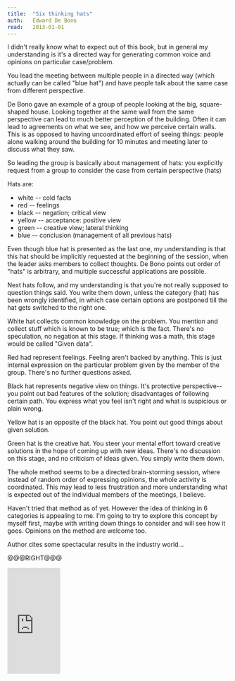 ```yaml
---
title:	"Six thinking hats"
auth:	Edward De Bono
read:	2013-01-01
---
```





I didn't really know what to expect out of this book, but in general my
understanding is it's a directed way for generating common voice and
opinions on particular case/problem.

You lead the meeting between multiple people in a directed way (which
actually can be called "blue hat") and have people talk about the same case
from different perspective.

De Bono gave an example of a group of people looking at the big,
square-shaped house. Looking together at the same wall from the same
perspective can lead to much better perception of the building. Often it can
lead to agreements on what we see, and how we perceive certain walls. This
is as opposed to having uncoordinated effort of seeing things: people alone
walking around the building for 10 minutes and meeting later to discuss what
they saw.

So leading the group is basically about management of hats: you explicitly
request from a group to consider the case from certain perspective (hats)

Hats are:

+ white -- cold facts
+ red -- feelings
+ black -- negation; critical view
+ yellow -- acceptance: positive view
+ green -- creative view; lateral thinking
+ blue -- conclusion (management of all previous hats)

Even though blue hat is presented as the last one, my understanding is that
this hat should be implicitly requested at the beginning of the session,
when the leader asks members to collect thoughts. De Bono points out order
of "hats" is arbitrary, and multiple successful applications are possible.

Next hats follow, and my understanding is that you're not really supposed to
question things said. You write them down, unless the category (hat) has
been wrongly identified, in which case certain options are postponed till
the hat gets switched to the right one.

White hat collects common knowledge on the problem. You mention and collect
stuff which is known to be true; which is the fact. There's no speculation,
no negation at this stage. If thinking was a math, this stage would be
called "Given data".

Red had represent feelings. Feeling aren't backed by anything. This is just
internal expression on the particular problem given by the member of the
group. There's no further questions asked.

Black hat represents negative view on things. It's protective
perspective--you point out bad features of the solution; disadvantages of
following certain path. You express what you feel isn't right and what is
suspicious or plain wrong.

Yellow hat is an opposite of the black hat. You point out good things about
given solution.

Green hat is the creative hat. You steer your mental effort toward creative
solutions in the hope of coming up with new ideas. There's no discussion on
this stage, and no criticism of ideas given. You simply write them down.


The whole method seems to be a directed brain-storming session, where
instead of random order of expressing opinions, the whole activity is
coordinated. This may lead to less frustration and more understanding what
is expected out of the individual members of the meetings, I believe.

Haven't tried that method as of yet. However the idea of thinking in 6
categories is appealing to me. I'm going to try to explore this concept by
myself first, maybe with writing down things to consider and will see how it
goes. Opinions on the method are welcome too.

Author cites some spectacular results in the industry world...

@@@RIGHT@@@

<iframe src="http://rcm.amazon.com/e/cm?lt1=_blank&bc1=FFFFFF&IS2=1&bg1=FFFFFF&fc1=000000&lc1=FF0000&t=wojcadamkoszh-20&o=1&p=8&l=as4&m=amazon&f=ifr&ref=ss_til&asins=0316178314" style="width:120px;height:240px;" scrolling="no" marginwidth="0" marginheight="0" frameborder="0"></iframe>


